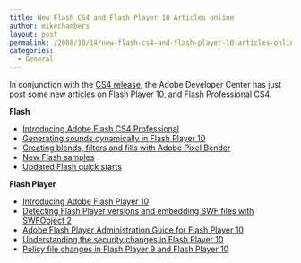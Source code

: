 ```yaml
---
title: New Flash CS4 and Flash Player 10 Articles online
author: mikechambers
layout: post
permalink: /2008/10/14/new-flash-cs4-and-flash-player-10-articles-online/
categories:
  - General
---
```



In conjunction with the [CS4 release][1], the Adobe Developer Center has just post some new articles on Flash Player 10, and Flash Professional CS4.  
<!--more-->

  
**Flash**

*   [Introducing Adobe Flash CS4 Professional][2]
*   [Generating sounds dynamically in Flash Player 10][3]
*   [Creating blends, filters and fills with Adobe Pixel Bender][4]
*   [New Flash samples][5]
*   [Updated Flash quick starts][6]

**Flash Player**

*   [Introducing Adobe Flash Player 10][7]
*   [Detecting Flash Player versions and embedding SWF files with SWFObject 2][8]
*   [Adobe Flash Player Administration Guide for Flash Player 10][9]
*   [Understanding the security changes in Flash Player 10][10]
*   [Policy file changes in Flash Player 9 and Flash Player 10][11]

 [1]: http://www.adobe.com/products/creativesuite/
 [2]: http://www.adobe.com/devnet/logged_in/dwinnie_flcs4.html
 [3]: http://www.adobe.com/devnet/flash/articles/dynamic_sound_generation.html
 [4]: http://www.adobe.com/devnet/flash/articles/pixel_bender_basics.html
 [5]: http://www.adobe.com/devnet/flash/?navID=samples
 [6]: http://www.adobe.com/devnet/flash/?navID=quickstart
 [7]: http://www.adobe.com/devnet/logged_in/jchurch_flashplayer10.html
 [8]: http://www.adobe.com/devnet/flashplayer/articles/swfobject.html
 [9]: http://www.adobe.com/devnet/flashplayer/articles/flash_player_admin_guide.html
 [10]: http://www.adobe.com/devnet/flashplayer/articles/fplayer10_security_changes.html
 [11]: http://www.adobe.com/devnet/flashplayer/articles/fplayer9_security.html